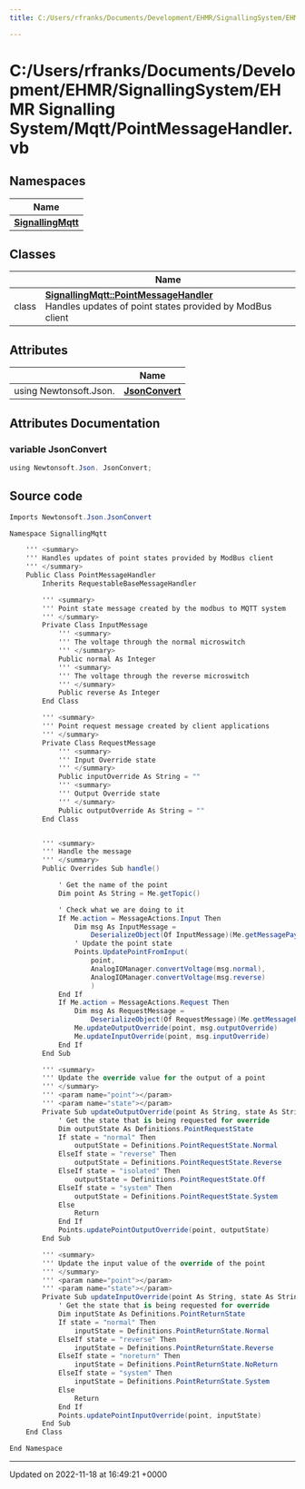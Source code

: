 ```yaml
---
title: C:/Users/rfranks/Documents/Development/EHMR/SignallingSystem/EHMR Signalling System/Mqtt/PointMessageHandler.vb

---
```


# C:/Users/rfranks/Documents/Development/EHMR/SignallingSystem/EHMR Signalling System/Mqtt/PointMessageHandler.vb



## Namespaces

| Name           |
| -------------- |
| **[SignallingMqtt](/SignallingSystem-doc/mainsystem/Namespaces/namespaceSignallingMqtt/)**  |

## Classes

|                | Name           |
| -------------- | -------------- |
| class | **[SignallingMqtt::PointMessageHandler](/SignallingSystem-doc/mainsystem/Classes/classSignallingMqtt_1_1PointMessageHandler/)** <br>Handles updates of point states provided by ModBus client  |

## Attributes

|                | Name           |
| -------------- | -------------- |
| ﻿using Newtonsoft.Json. | **[JsonConvert](/SignallingSystem-doc/mainsystem/Files/PointMessageHandler_8vb/#variable-jsonconvert)**  |



## Attributes Documentation

### variable JsonConvert

```csharp
﻿using Newtonsoft.Json. JsonConvert;
```



## Source code

```csharp
Imports Newtonsoft.Json.JsonConvert

Namespace SignallingMqtt

    ''' <summary>
    ''' Handles updates of point states provided by ModBus client
    ''' </summary>
    Public Class PointMessageHandler
        Inherits RequestableBaseMessageHandler

        ''' <summary>
        ''' Point state message created by the modbus to MQTT system
        ''' </summary>
        Private Class InputMessage
            ''' <summary>
            ''' The voltage through the normal microswitch
            ''' </summary>
            Public normal As Integer
            ''' <summary>
            ''' The voltage through the reverse microswitch
            ''' </summary>
            Public reverse As Integer
        End Class

        ''' <summary>
        ''' Point request message created by client applications
        ''' </summary>
        Private Class RequestMessage
            ''' <summary>
            ''' Input Override state
            ''' </summary>
            Public inputOverride As String = ""
            ''' <summary>
            ''' Output Override state 
            ''' </summary>
            Public outputOverride As String = ""
        End Class


        ''' <summary>
        ''' Handle the message
        ''' </summary>
        Public Overrides Sub handle()

            ' Get the name of the point
            Dim point As String = Me.getTopic()

            ' Check what we are doing to it
            If Me.action = MessageActions.Input Then
                Dim msg As InputMessage =
                    DeserializeObject(Of InputMessage)(Me.getMessagePayload())
                ' Update the point state
                Points.UpdatePointFromInput(
                    point,
                    AnalogIOManager.convertVoltage(msg.normal),
                    AnalogIOManager.convertVoltage(msg.reverse)
                    )
            End If
            If Me.action = MessageActions.Request Then
                Dim msg As RequestMessage =
                    DeserializeObject(Of RequestMessage)(Me.getMessagePayload())
                Me.updateOutputOverride(point, msg.outputOverride)
                Me.updateInputOverride(point, msg.inputOverride)
            End If
        End Sub

        ''' <summary>
        ''' Update the override value for the output of a point
        ''' </summary>
        ''' <param name="point"></param>
        ''' <param name="state"></param>
        Private Sub updateOutputOverride(point As String, state As String)
            ' Get the state that is being requested for override
            Dim outputState As Definitions.PointRequestState
            If state = "normal" Then
                outputState = Definitions.PointRequestState.Normal
            ElseIf state = "reverse" Then
                outputState = Definitions.PointRequestState.Reverse
            ElseIf state = "isolated" Then
                outputState = Definitions.PointRequestState.Off
            ElseIf state = "system" Then
                outputState = Definitions.PointRequestState.System
            Else
                Return
            End If
            Points.updatePointOutputOverride(point, outputState)
        End Sub

        ''' <summary>
        ''' Update the input value of the override of the point
        ''' </summary>
        ''' <param name="point"></param>
        ''' <param name="state"></param>
        Private Sub updateInputOverride(point As String, state As String)
            ' Get the state that is being requested for override
            Dim inputState As Definitions.PointReturnState
            If state = "normal" Then
                inputState = Definitions.PointReturnState.Normal
            ElseIf state = "reverse" Then
                inputState = Definitions.PointReturnState.Reverse
            ElseIf state = "noreturn" Then
                inputState = Definitions.PointReturnState.NoReturn
            ElseIf state = "system" Then
                inputState = Definitions.PointReturnState.System
            Else
                Return
            End If
            Points.updatePointInputOverride(point, inputState)
        End Sub
    End Class

End Namespace
```


-------------------------------

Updated on 2022-11-18 at 16:49:21 +0000
